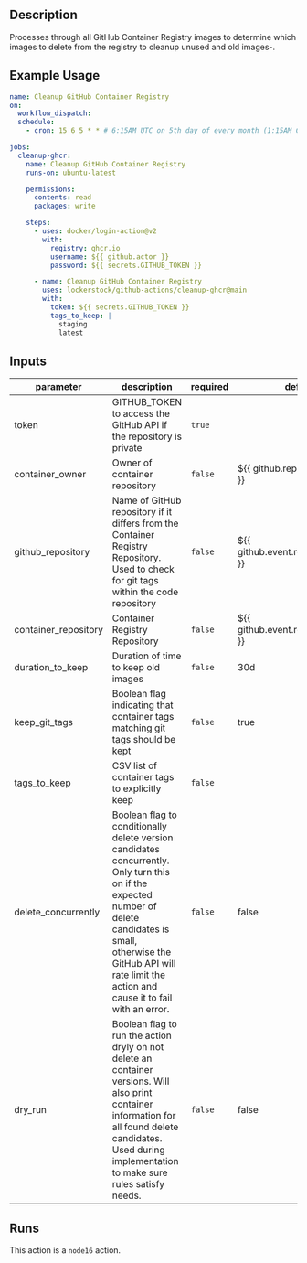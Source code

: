 <!-- action-docs-description -->
## Description

Processes through all GitHub Container Registry images to determine which images to delete from the registry to cleanup unused and old images-.


<!-- action-docs-description -->

## Example Usage

```yaml
name: Cleanup GitHub Container Registry
on:
  workflow_dispatch:
  schedule:
    - cron: 15 6 5 * * # 6:15AM UTC on 5th day of every month (1:15AM CDT/12:15AM CST)

jobs:
  cleanup-ghcr:
    name: Cleanup GitHub Container Registry
    runs-on: ubuntu-latest

    permissions:
      contents: read
      packages: write

    steps:
      - uses: docker/login-action@v2
        with:
          registry: ghcr.io
          username: ${{ github.actor }}
          password: ${{ secrets.GITHUB_TOKEN }}

      - name: Cleanup GitHub Container Registry
        uses: lockerstock/github-actions/cleanup-ghcr@main
        with:
          token: ${{ secrets.GITHUB_TOKEN }}
          tags_to_keep: |
            staging
            latest
```

<!-- action-docs-inputs -->
## Inputs

| parameter | description | required | default |
| - | - | - | - |
| token | GITHUB_TOKEN to access the GitHub API if the repository is private | `true` |  |
| container_owner | Owner of container repository | `false` | ${{ github.repository_owner }} |
| github_repository | Name of GitHub repository if it differs from the Container Registry Repository. Used to check for git tags within the code repository | `false` | ${{ github.event.repository.name }} |
| container_repository | Container Registry Repository | `false` | ${{ github.event.repository.name }} |
| duration_to_keep | Duration of time to keep old images | `false` | 30d |
| keep_git_tags | Boolean flag indicating that container tags matching git tags should be kept | `false` | true |
| tags_to_keep | CSV list of container tags to explicitly keep | `false` |  |
| delete_concurrently | Boolean flag to conditionally delete version candidates concurrently. Only turn this on if the expected number of delete candidates is small, otherwise the GitHub API will rate limit the action and cause it to fail with an error. | `false` | false |
| dry_run | Boolean flag to run the action dryly on not delete an container versions. Will also print container information for all found delete candidates. Used during implementation to make sure rules satisfy needs. | `false` | false |



<!-- action-docs-inputs -->

<!-- action-docs-outputs -->

<!-- action-docs-outputs -->

<!-- action-docs-runs -->
## Runs

This action is a `node16` action.


<!-- action-docs-runs -->
